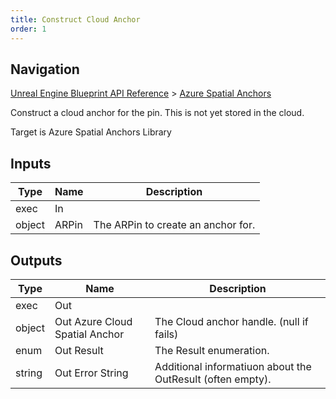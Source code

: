 ```yaml
---
title: Construct Cloud Anchor
order: 1
---
```

## Navigation

[Unreal Engine Blueprint API Reference](https://dev.epicgames.com/documentation/en-us/unreal-engine/BlueprintAPI) > [Azure Spatial Anchors](https://dev.epicgames.com/documentation/en-us/unreal-engine/BlueprintAPI/AzureSpatialAnchors)

Construct a cloud anchor for the pin. This is not yet stored in the cloud.

Target is Azure Spatial Anchors Library

## Inputs

| Type | Name | Description |
| --- | --- | --- |
| exec | In |  |
| object | ARPin | The ARPin to create an anchor for. |

## Outputs

| Type | Name | Description |
| --- | --- | --- |
| exec | Out |  |
| object | Out Azure Cloud Spatial Anchor | The Cloud anchor handle. (null if fails) |
| enum | Out Result | The Result enumeration. |
| string | Out Error String | Additional informatiuon about the OutResult (often empty). |
